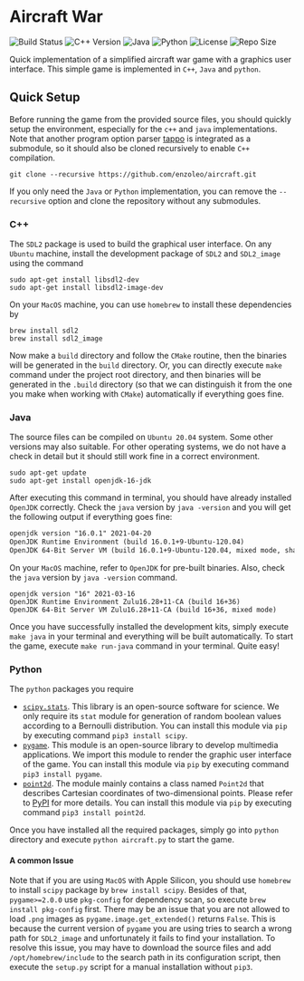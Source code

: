 # Aircraft War
![Build Status](https://api.travis-ci.com/enzoleo/aircraft.svg?branch=master)
![C++ Version](https://img.shields.io/badge/C++-17-pink.svg?logo=c%2B%2B)
![Java](https://img.shields.io/badge/Java-OpenJDK-orange.svg?logo=java)
![Python](https://img.shields.io/badge/Python-3-blue.svg?logo=python)
![License](https://img.shields.io/github/license/enzoleo/aircraft.svg?color=black)
![Repo Size](https://img.shields.io/github/repo-size/enzoleo/aircraft.svg)

Quick implementation of a simplified aircraft war game with a graphics user interface. This simple game is implemented in `C++`, `Java` and `python`.

## Quick Setup

Before running the game from the provided source files, you should quickly setup the environment, especially for the `c++` and `java` implementations. Note that another program option parser [tappo](https://github.com/enzoleo/tappo) is integrated as a submodule, so it should also be cloned recursively to enable `C++` compilation.

```shell
git clone --recursive https://github.com/enzoleo/aircraft.git
```

If you only need the `Java` or `Python` implementation, you can remove the `--recursive` option and clone the repository without any submodules.

### C++

The `SDL2` package is used to build the graphical user interface. On any `Ubuntu` machine, install the development package of `SDL2` and `SDL2_image` using the command

```shell
sudo apt-get install libsdl2-dev
sudo apt-get install libsdl2-image-dev
```

On your `MacOS` machine, you can use `homebrew` to install these dependencies by

```shell
brew install sdl2
brew install sdl2_image
```

Now make a `build` directory and follow the `CMake` routine, then the binaries will be generated in the `build` directory. Or, you can directly execute `make` command under the project root directory, and then binaries will be generated in the `.build` directory (so that we can distinguish it from the one you make when working with `CMake`) automatically if everything goes fine.

### Java

The source files can be compiled on `Ubuntu 20.04` system. Some other versions may also suitable. For other operating systems, we do not have a check in detail but it should still work fine in a correct environment.

```shell
sudo apt-get update
sudo apt-get install openjdk-16-jdk
```

After executing this command in terminal, you should have already installed `OpenJDK` correctly. Check the `java` version by `java -version` and you will get the following output if everything goes fine:

```reStructuredText
openjdk version "16.0.1" 2021-04-20
OpenJDK Runtime Environment (build 16.0.1+9-Ubuntu-120.04)
OpenJDK 64-Bit Server VM (build 16.0.1+9-Ubuntu-120.04, mixed mode, sharing)
```

On your `MacOS` machine, refer to `OpenJDK` for pre-built binaries. Also, check the `java` version by `java -version` command.

```shell
openjdk version "16" 2021-03-16
OpenJDK Runtime Environment Zulu16.28+11-CA (build 16+36)
OpenJDK 64-Bit Server VM Zulu16.28+11-CA (build 16+36, mixed mode)
```

Once you have successfully installed the development kits, simply execute `make java` in your terminal and everything will be built automatically. To start the game, execute `make run-java` command in your terminal. Quite easy!

### Python

The `python` packages you require

- [`scipy.stats`](https://pypi.org/project/scipy/). This library is an open-source software for science. We only require its `stat` module for generation of random boolean values according to a Bernoulli distribution. You can install this module via `pip` by executing command `pip3 install scipy`.
- [`pygame`](https://pypi.org/project/pygame/). This module is an open-source library to develop multimedia applications. We import this module to render the graphic user interface of the game. You can install this module via `pip` by executing command `pip3 install pygame`.
- [`point2d`](https://pypi.org/project/point2d/). The module mainly contains a class named `Point2d` that describes Cartesian coordinates of two-dimensional points. Please refer to [PyPI](https://pypi.org/project/point2d/) for more details. You can install this module via `pip` by executing command `pip3 install point2d`.

Once you have installed all the required packages, simply go into `python` directory and execute `python aircraft.py` to start the game.

#### A common Issue

Note that if you are using `MacOS` with Apple Silicon, you should use `homebrew` to install `scipy` package by `brew install scipy`. Besides of that, `pygame>=2.0.0` use `pkg-config` for dependency scan, so execute `brew install pkg-config` first. There may be an issue that you are not allowed to load `.png` images as `pygame.image.get_extended()` returns `False`. This is because the current version of `pygame` you are using tries to search a wrong path for `SDL2_image` and unfortunately it fails to find your installation. To resolve this issue, you may have to download the source files and add `/opt/homebrew/include` to the search path in its configuration script, then execute the `setup.py` script for a manual installation without `pip3`.
